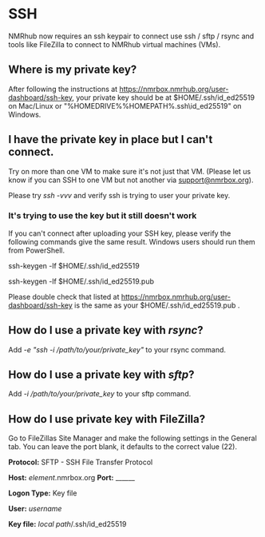 # SSH
NMRhub now requires an ssh keypair to connect use ssh / sftp / rsync and tools like FileZilla to connect to NMRhub virtual machines (VMs).

## Where is my private key?
After following the instructions at https://nmrbox.nmrhub.org/user-dashboard/ssh-key, your
private key should be at $HOME/.ssh/id_ed25519 on Mac/Linux or "%HOMEDRIVE%%HOMEPATH%\.ssh\id_ed25519" on Windows.

## I have the private key in place but I can't connect.
Try on more than one VM to make sure it's not just that VM. (Please let us know if you can SSH to one VM but not another via support@nmrbox.org).

Please try *ssh -vvv* and verify ssh is trying to user your private key. 

### It's trying to use the key but it still doesn't work
If you can't connect after uploading your SSH key, please verify the following commands give the same result. Windows users should run them from PowerShell.

ssh-keygen -lf $HOME/.ssh/id_ed25519

ssh-keygen -lf $HOME/.ssh/id_ed25519.pub

Please double check that listed at https://nmrbox.nmrhub.org/user-dashboard/ssh-key is the same as your $HOME/.ssh/id_ed25519.pub .

## How do I use a private key with *rsync*?
Add _-e "ssh -i /path/to/your/private_key"_ to your rsync command.

## How do I use a private key with *sftp*?
Add _-i /path/to/your/private_key_  to your sftp command.

## How do I use private key with FileZilla?

Go to FileZillas Site Manager and make the following settings in the General tab. You can leave the port blank, it defaults to the correct value (22).

**Protocol:**      SFTP - SSH File Transfer Protocol

**Host:**          *element*.nmrbox.org             **Port:** ______

**Logon Type:**    Key file

**User:**          *username* 

**Key file:**      *local path*/.ssh/id_ed25519            

